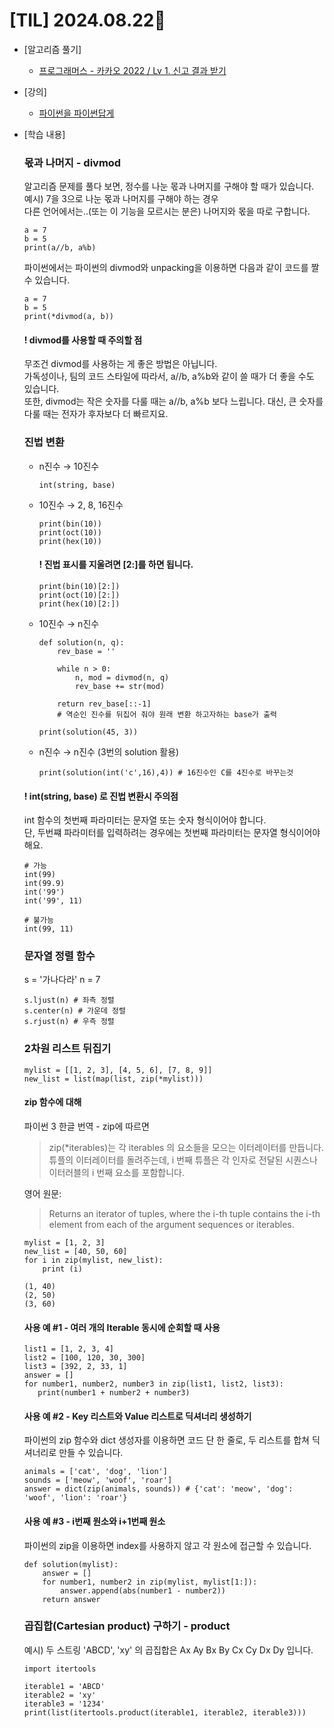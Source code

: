 # [TIL] 2024.08.22📒

 
* [알고리즘 풀기]
  * [프로그래머스 - 카카오 2022 / Lv 1. 신고 결과 받기](https://haemggi.tistory.com/67)
 
* [강의]
  * [파이썬을 파이썬답게](https://school.programmers.co.kr/learn/courses/4008/4008-%ED%8C%8C%EC%9D%B4%EC%8D%AC%EC%9D%84-%ED%8C%8C%EC%9D%B4%EC%8D%AC%EB%8B%B5%EA%B2%8C)

* [학습 내용]
  
  ### 몫과 나머지 - divmod

  알고리즘 문제를 풀다 보면, 정수를 나눈 몫과 나머지를 구해야 할 때가 있습니다.<br> 예시) 7을 3으로 나눈 몫과 나머지를 구해야 하는 경우<br> 다른 언어에서는..(또는 이 기능을 모르시는 분은) 나머지와 몫을 따로 구합니다.
  ```
  a = 7
  b = 5
  print(a//b, a%b)
  ```

  파이썬에서는 파이썬의 divmod와 unpacking을 이용하면 다음과 같이 코드를 짤 수 있습니다.
  ```
  a = 7
  b = 5
  print(*divmod(a, b))
  ```

  #### ! divmod를 사용할 때 주의할 점
  무조건 divmod를 사용하는 게 좋은 방법은 아닙니다.<br> 가독성이나, 팀의 코드 스타일에 따라서, a//b, a%b와 같이 쓸 때가 더 좋을 수도 있습니다.<br> 또한, divmod는 작은 숫자를 다룰 때는 a//b, a%b 보다 느립니다. 대신, 큰 숫자를 다룰 때는 전자가 후자보다 더 빠르지요.

  
  ### 진법 변환

  - n진수  → 10진수
     ```
     int(string, base)
     ```
 
   - 10진수  → 2, 8, 16진수
     ```
     print(bin(10))
     print(oct(10))
     print(hex(10))
     ```
     #### ! 진법 표시를 지울려면 [2:]를 하면 됩니다.
     ```
     print(bin(10)[2:])
     print(oct(10)[2:])
     print(hex(10)[2:])
     ```
 
 
  - 10진수  → n진수
     ```
     def solution(n, q):
         rev_base = ''
     
         while n > 0:
             n, mod = divmod(n, q)
             rev_base += str(mod)
     
         return rev_base[::-1] 
         # 역순인 진수를 뒤집어 줘야 원래 변환 하고자하는 base가 출력
         
     print(solution(45, 3))
     ```
 
  - n진수 → n진수 (3번의 solution 활용)
     ```
     print(solution(int('c',16),4)) # 16진수인 C를 4진수로 바꾸는것
     ```

  #### ! int(string, base) 로 진법 변환시 주의점
  int 함수의 첫번째 파라미터는 문자열 또는 숫자 형식이어야 합니다.<br> 단, 두번쨰 파라미터를 입력하려는 경우에는 첫번째 파라미터는 문자열 형식이어야해요.

  ```
  # 가능
  int(99)
  int(99.9)
  int('99')
  int('99', 11)
  
  # 불가능
  int(99, 11)
  ```

  ### 문자열 정렬 함수
  
  s = '가나다라'
  n = 7

  ```
  s.ljust(n) # 좌측 정렬
  s.center(n) # 가운데 정렬
  s.rjust(n) # 우측 정렬
  ```

  ### 2차원 리스트 뒤집기
  
  ```
  mylist = [[1, 2, 3], [4, 5, 6], [7, 8, 9]]
  new_list = list(map(list, zip(*mylist)))
  ```

  #### zip 함수에 대해
  파이썬 3 한글 번역 - zip에 따르면
  > zip(*iterables)는 각 iterables 의 요소들을 모으는 이터레이터를 만듭니다. <br> 튜플의 이터레이터를 돌려주는데, i 번째 튜플은 각 인자로 전달된 시퀀스나 이터러블의 i 번째 요소를 포함합니다.

  
  영어 원문:
  > Returns an iterator of tuples, where the i-th tuple contains the i-th element from each of the argument sequences or iterables.
  ```
  mylist = [1, 2, 3]
  new_list = [40, 50, 60]
  for i in zip(mylist, new_list):
      print (i)
  
  (1, 40)
  (2, 50)
  (3, 60)
  ```
  
  #### 사용 예 #1 - 여러 개의 Iterable 동시에 순회할 때 사용
  ```
  list1 = [1, 2, 3, 4]
  list2 = [100, 120, 30, 300]
  list3 = [392, 2, 33, 1]
  answer = []
  for number1, number2, number3 in zip(list1, list2, list3):
     print(number1 + number2 + number3)
  ```
  
  #### 사용 예 #2 - Key 리스트와 Value 리스트로 딕셔너리 생성하기
  파이썬의 zip 함수와 dict 생성자를 이용하면 코드 단 한 줄로, 두 리스트를 합쳐 딕셔너리로 만들 수 있습니다.
  
  ```
  animals = ['cat', 'dog', 'lion']
  sounds = ['meow', 'woof', 'roar']
  answer = dict(zip(animals, sounds)) # {'cat': 'meow', 'dog': 'woof', 'lion': 'roar'}
  ```

  #### 사용 예 #3 - i번째 원소와 i+1번째 원소
  파이썬의 zip을 이용하면 index를 사용하지 않고 각 원소에 접근할 수 있습니다.
  
  ```
  def solution(mylist):
      answer = []
      for number1, number2 in zip(mylist, mylist[1:]):
          answer.append(abs(number1 - number2))
      return answer
  ```

  ### 곱집합(Cartesian product) 구하기 - product
  예시) 두 스트링 'ABCD', 'xy' 의 곱집합은 Ax Ay Bx By Cx Cy Dx Dy 입니다.
  
  ```
  import itertools
  
  iterable1 = 'ABCD'
  iterable2 = 'xy'
  iterable3 = '1234'
  print(list(itertools.product(iterable1, iterable2, iterable3)))
  ```

